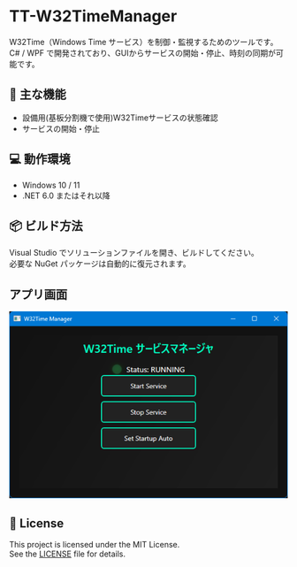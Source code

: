# TT-W32TimeManager

W32Time（Windows Time サービス）を制御・監視するためのツールです。  
C# / WPF で開発されており、GUIからサービスの開始・停止、時刻の同期が可能です。

## 🧩 主な機能

- 設備用(基板分割機で使用)W32Timeサービスの状態確認  
- サービスの開始・停止  

## 💻 動作環境

- Windows 10 / 11  
- .NET 6.0 またはそれ以降  

## 📦 ビルド方法

Visual Studio でソリューションファイルを開き、ビルドしてください。  
必要な NuGet パッケージは自動的に復元されます。

## アプリ画面

![スクリーンショット](docs/screenshot.png)

## 📝 License

This project is licensed under the MIT License.  
See the [LICENSE](LICENSE) file for details.

